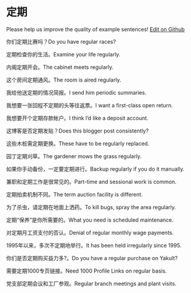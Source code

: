 # 定期

Please help us improve the quality of example sentences! [Edit on Github](https://github.com/jiyushe/jiyu-example-sentence-source/blob/main/chinese/dingqi.md)

<p><span class="chinese">你们定期比赛吗？</span><span class="english">Do you have regular races?</span></p>

<p><span class="chinese">定期检查你的生活。</span><span class="english">Examine your life regularly.</span></p>

<p><span class="chinese">内阁定期开会。</span><span class="english">The cabinet meets regularly.</span></p>

<p><span class="chinese">这个房间定期通风。</span><span class="english">The room is aired regularly.</span></p>

<p><span class="chinese">我给他送定期的情况简报。</span><span class="english">I send him periodic summaries.</span></p>

<p><span class="chinese">我想要一张回程不定期的头等往返票。</span><span class="english">I want a first-class open return.</span></p>

<p><span class="chinese">我想要开个定期存款帐户。</span><span class="english">I think I’d like a deposit account.</span></p>

<p><span class="chinese">这博客是否定期发贴？</span><span class="english">Does this blogger post consistently?</span></p>

<p><span class="chinese">这些木桩需定期更换。</span><span class="english">These have to be regularly replaced.</span></p>

<p><span class="chinese">园丁定期刈草。</span><span class="english">The gardener mows the grass regularly.</span></p>

<p><span class="chinese">如果你手动备份，一定要定期进行。</span><span class="english">Backup regularly if you do it manually.</span></p>

<p><span class="chinese">兼职和定期工作是很常见的。</span><span class="english">Part-time and sessional work is common.</span></p>

<p><span class="chinese">定期拍卖机制不同。</span><span class="english">The term auction facility is different.</span></p>

<p><span class="chinese">为了杀虫，请定期在地面上洒药。</span><span class="english">To kill bugs, spray the area regularly.</span></p>

<p><span class="chinese">定期“保养”是你所需要的。</span><span class="english">What you need is scheduled maintenance.</span></p>

<p><span class="chinese">对定期月工资支付的否认。</span><span class="english">Denial of regular monthly wage payments.</span></p>

<p><span class="chinese">1995年以来，多次不定期地举行。</span><span class="english">It has been held irregularly since 1995.</span></p>

<p><span class="chinese">你们是否定期购买益力多?。</span><span class="english">Do you have a regular purchase on Yakult?</span></p>

<p><span class="chinese">需要定期1000专页链接。</span><span class="english">Need 1000 Profile Links on regular basis.</span></p>

<p><span class="chinese">党支部定期会议和工厂参观。</span><span class="english">Regular branch meetings and plant visits.</span></p>

